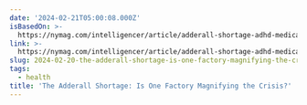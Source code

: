 ```yaml
---
date: '2024-02-21T05:00:08.000Z'
isBasedOn: >-
  https://nymag.com/intelligencer/article/adderall-shortage-adhd-medication-ascent-pharmaceuticals.html
link: >-
  https://nymag.com/intelligencer/article/adderall-shortage-adhd-medication-ascent-pharmaceuticals.html
slug: 2024-02-20-the-adderall-shortage-is-one-factory-magnifying-the-crisis
tags:
  - health
title: 'The Adderall Shortage: Is One Factory Magnifying the Crisis?'
---
```

 
